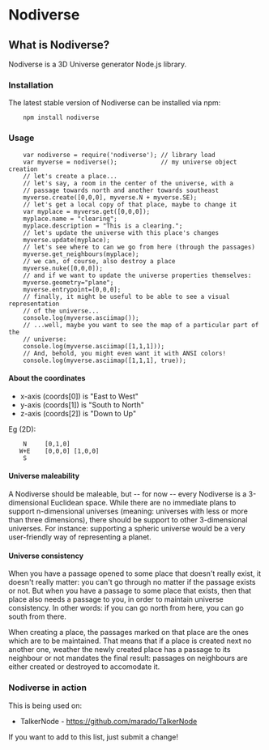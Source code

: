 # Nodiverse

## What is Nodiverse?

Nodiverse is a 3D Universe generator Node.js library.

### Installation

The latest stable version of Nodiverse can be installed via npm:
```
    npm install nodiverse 
```

### Usage

```
    var nodiverse = require('nodiverse'); // library load
    var myverse = nodiverse();            // my universe object creation
    // let's create a place... 
    // let's say, a room in the center of the universe, with a
    // passage towards north and another towards southeast
    myverse.create([0,0,0], myverse.N + myverse.SE);
    // let's get a local copy of that place, maybe to change it
    var myplace = myverse.get([0,0,0]);
    myplace.name = "clearing";
    myplace.description = "This is a clearing.";
    // let's update the universe with this place's changes
    myverse.update(myplace);
    // let's see where to can we go from here (through the passages)
    myverse.get_neighbours(myplace);
    // we can, of course, also destroy a place
    myverse.nuke([0,0,0]);
    // and if we want to update the universe properties themselves:
    myverse.geometry="plane";
    myverse.entrypoint=[0,0,0];
    // finally, it might be useful to be able to see a visual representation
    // of the universe...
    console.log(myverse.asciimap());
    // ...well, maybe you want to see the map of a particular part of the
    // universe:
    console.log(myverse.asciimap([1,1,1]));
    // And, behold, you might even want it with ANSI colors!
    console.log(myverse.asciimap([1,1,1], true));
```

#### About the coordinates

 * x-axis (coords[0]) is "East to West"
 * y-axis (coords[1]) is "South to North"
 * z-axis (coords[2]) is "Down to Up"

Eg (2D):
```
    N     [0,1,0]
   W+E    [0,0,0] [1,0,0]
    S
```

#### Universe maleability

A Nodiverse should be maleable, but -- for now -- every Nodiverse is a
3-dimensional Euclidean space. While there are no immediate plans to support
n-dimensional universes (meaning: universes with less or more than three
dimensions), there should be support to other 3-dimensional universes. For
instance: supporting a spheric universe would be a very user-friendly way of
representing a planet.

#### Universe consistency

When you have a passage opened to some place that doesn't really exist, it
doesn't really matter: you can't go through no matter if the passage exists or
not. But when you have a passage to some place that exists, then that place
also needs a passage to you, in order to maintain universe consistency. In
other words: if you can go north from here, you can go south from there.

When creating a place, the passages marked on that place are the ones which are
to be maintained. That means that if a place is created next no another one,
weather the newly created place has a passage to its neighbour or not mandates
the final result: passages on neighbours are either created or destroyed to
accomodate it.

### Nodiverse in action

This is being used on:
* TalkerNode - <https://github.com/marado/TalkerNode>

If you want to add to this list, just submit a change!

